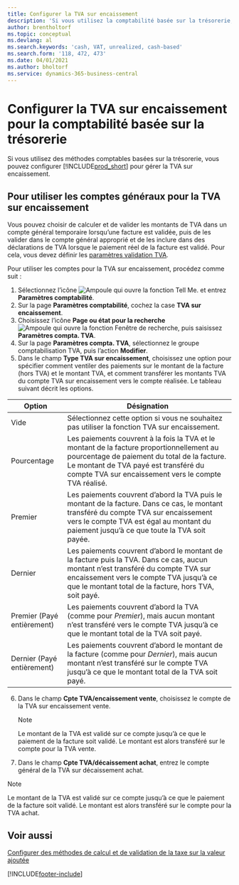 ```yaml
---
title: Configurer la TVA sur encaissement
description: 'Si vous utilisez la comptabilité basée sur la trésorerie, vous pouvez spécifier comment gérer la TVA sur encaissement pour les ventes et les achats.'
author: brentholtorf
ms.topic: conceptual
ms.devlang: al
ms.search.keywords: 'cash, VAT, unrealized, cash-based'
ms.search.form: '118, 472, 473'
ms.date: 04/01/2021
ms.author: bholtorf
ms.service: dynamics-365-business-central
---
```


# Configurer la TVA sur encaissement pour la comptabilité basée sur la trésorerie

Si vous utilisez des méthodes comptables basées sur la trésorerie, vous pouvez configurer [!INCLUDE[prod_short](includes/prod_short.md)] pour gérer la TVA sur encaissement.

## Pour utiliser les comptes généraux pour la TVA sur encaissement

Vous pouvez choisir de calculer et de valider les montants de TVA dans un compte général temporaire lorsqu’une facture est validée, puis de les valider dans le compte général approprié et de les inclure dans des déclarations de TVA lorsque le paiement réel de la facture est validé. Pour cela, vous devez définir les [paramètres validation TVA](finance-setup-vat.md).

Pour utiliser les comptes pour la TVA sur encaissement, procédez comme suit :

1. Sélectionnez l’icône ![Ampoule qui ouvre la fonction Tell Me.](media/ui-search/search_small.png "Dites-moi ce que vous voulez faire") et entrez **Paramètres comptabilité**.
2. Sur la page **Paramètres comptabilité**, cochez la case **TVA sur encaissement**.
3. Choisissez l’icône **Page ou état pour la recherche** ![Ampoule qui ouvre la fonction Fenêtre de recherche](media/ui-search/search_small.png "Dites-moi ce que vous voulez faire"), puis saisissez **Paramètres compta. TVA**.
4. Sur la page **Paramètres compta. TVA**, sélectionnez le groupe comptabilisation TVA, puis l’action **Modifier**.
5. Dans le champ **Type TVA sur encaissement**, choisissez une option pour spécifier comment ventiler des paiements sur le montant de la facture (hors TVA) et le montant TVA, et comment transférer les montants TVA du compte TVA sur encaissement vers le compte réalisée. Le tableau suivant décrit les options.

| Option | Désignation |
| --- | --- |
| Vide | Sélectionnez cette option si vous ne souhaitez pas utiliser la fonction TVA sur encaissement. |
| Pourcentage | Les paiements couvrent à la fois la TVA et le montant de la facture proportionnellement au pourcentage de paiement du total de la facture. Le montant de TVA payé est transféré du compte TVA sur encaissement vers le compte TVA réalisé. |
| Premier | Les paiements couvrent d’abord la TVA puis le montant de la facture. Dans ce cas, le montant transféré du compte TVA sur encaissement vers le compte TVA est égal au montant du paiement jusqu’à ce que toute la TVA soit payée. |
| Dernier | Les paiements couvrent d’abord le montant de la facture puis la TVA. Dans ce cas, aucun montant n’est transféré du compte TVA sur encaissement vers le compte TVA jusqu’à ce que le montant total de la facture, hors TVA, soit payé. |
| Premier (Payé entièrement) | Les paiements couvrent d’abord la TVA (comme pour _Premier_), mais aucun montant n’est transféré vers le compte TVA jusqu’à ce que le montant total de la TVA soit payé. |
| Dernier (Payé entièrement) | Les paiements couvrent d’abord le montant de la facture (comme pour _Dernier_), mais aucun montant n’est transféré sur le compte TVA jusqu’à ce que le montant total de la TVA soit payé. |

6. Dans le champ **Cpte TVA/encaissement vente**, choisissez le compte de la TVA sur encaissement vente.

    > [!NOTE]  
    > Le montant de la TVA est validé sur ce compte jusqu’à ce que le paiement de la facture soit validé. Le montant est alors transféré sur le compte pour la TVA vente.
7. Dans le champ **Cpte TVA/décaissement achat**, entrez le compte général de la TVA sur décaissement achat.

> [!NOTE]  
> Le montant de la TVA est validé sur ce compte jusqu’à ce que le paiement de la facture soit validé. Le montant est alors transféré sur le compte pour la TVA achat.

## Voir aussi
[Configurer des méthodes de calcul et de validation de la taxe sur la valeur ajoutée](finance-setup-vat.md)

[!INCLUDE[footer-include](includes/footer-banner.md)]

